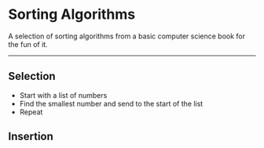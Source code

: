 Sorting Algorithms
=====================


A selection of sorting algorithms from a basic computer science book for the fun of it.

----------


Selection 
---------

- Start with a list of numbers
- Find the smallest number and send to the start of the list
- Repeat

Insertion
---------